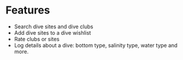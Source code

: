 # Features

- Search dive sites and dive clubs
- Add dive sites to a dive wishlist
- Rate clubs or sites
- Log details about a dive: bottom type, salinity type, water type and more.
